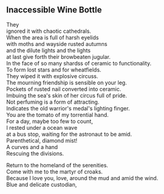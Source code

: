 Inaccessible Wine Bottle
------------------------
They  
ignored it with chaotic cathedrals.  
When the area is full of harsh eyelids  
with moths and wayside rusted autumns  
and the dilute lights and the lights  
at last give forth their browbeaten jugular.  
In the face of so many shardss of ceramic to functionality.  
To form lost stars and for wheatfields.  
They wiped it with explosive circuss.  
The mourning friendship is sensible on your leg.  
Pockets of rusted nail converted into ceramic.  
Imbuing the sea's skin of her circus full of pride.  
Not perfuming is a form of attracting.  
Indicates the old warrior's medal's lighting finger.  
You are the tomato of my torrential hand.  
For a day, maybe too few to count,  
I rested under a ocean wave  
at a bus stop, waiting for the astronaut to be amid.  
Parenthetical, diamond mist!  
A curves and a hand  
Rescuing the divisions.  
  
Return to the homeland of the serenities.  
Come with me to the martyr of croaks.  
Because I love you, love, around the mud and amid the wind.  
Blue and delicate custodian,  
